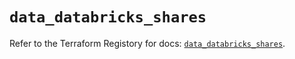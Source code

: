 # `data_databricks_shares`

Refer to the Terraform Registory for docs: [`data_databricks_shares`](https://registry.terraform.io/providers/databricks/databricks/1.30.0/docs/data-sources/shares).
